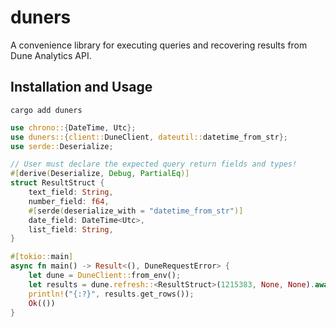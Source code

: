 # duners

A convenience library for executing queries and recovering results from Dune Analytics API.

## Installation and Usage

```shell
cargo add duners
```

```rust
use chrono::{DateTime, Utc};
use duners::{client::DuneClient, dateutil::datetime_from_str};
use serde::Deserialize;

// User must declare the expected query return fields and types!
#[derive(Deserialize, Debug, PartialEq)]
struct ResultStruct {
    text_field: String,
    number_field: f64,
    #[serde(deserialize_with = "datetime_from_str")]
    date_field: DateTime<Utc>,
    list_field: String,
}

#[tokio::main]
async fn main() -> Result<(), DuneRequestError> {
    let dune = DuneClient::from_env();
    let results = dune.refresh::<ResultStruct>(1215383, None, None).await?;
    println!("{:?}", results.get_rows());
    Ok(())
}
```
